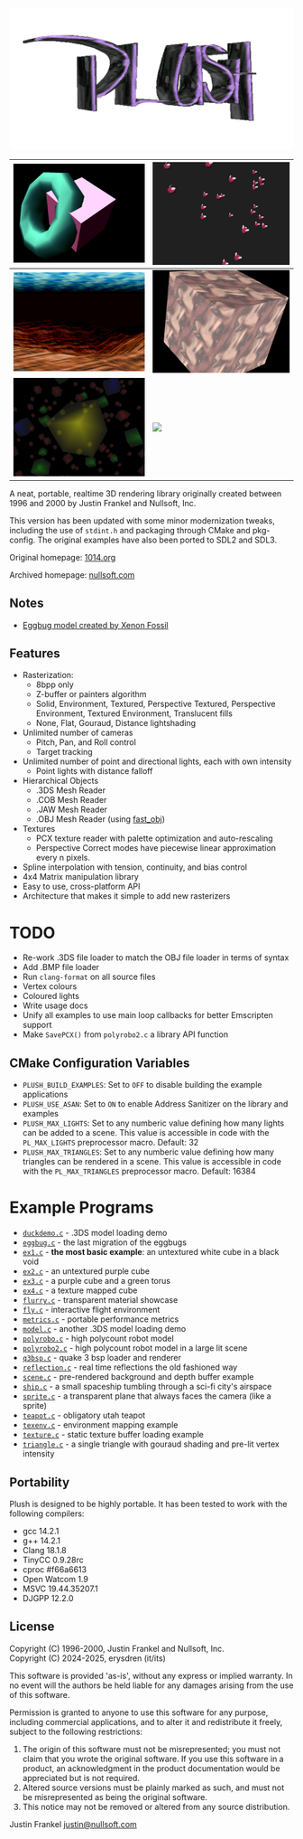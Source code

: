 ![Plush 3D v1.2.0](.github/plush.png)

| [![](.github/screenshot1.png)](examples/ex3.c) | [![](.github/screenshot2.png)](examples/eggbug.c) |
|------------------------------------------------|---------------------------------------------------|
| [![](.github/screenshot3.png)](examples/fly.c) | [![](.github/screenshot4.png)](examples/ex4.c)    |
| [![](.github/flurry.png)](examples/flurry.c)   | [![](.github/sprite.gif)](examples/sprite.c)      |

A neat, portable, realtime 3D rendering library originally created between
1996 and 2000 by Justin Frankel and Nullsoft, Inc.

This version has been updated with some minor modernization tweaks, including
the use of `stdint.h` and packaging through CMake and pkg-config. The original
examples have also been ported to SDL2 and SDL3.

Original homepage: [1014.org](http://1014.org/code/nullsoft/plush/)

Archived homepage: [nullsoft.com](https://web.archive.org/web/19990221124147/http://nullsoft.com/plush/)

## Notes

- [Eggbug model created by Xenon Fossil](https://xenonfossil.itch.io/low-poly-eggbug)

## Features

- Rasterization:
	- 8bpp only
	- Z-buffer or painters algorithm
	- Solid, Environment, Textured, Perspective Textured, Perspective Environment, Textured Environment, Translucent fills
	- None, Flat, Gouraud, Distance lightshading
- Unlimited number of cameras
	- Pitch, Pan, and Roll control
	- Target tracking
- Unlimited number of point and directional lights, each with own intensity
	- Point lights with distance falloff
- Hierarchical Objects
	- .3DS Mesh Reader
	- .COB Mesh Reader
	- .JAW Mesh Reader
	- .OBJ Mesh Reader (using [fast_obj](https://github.com/thisistherk/fast_obj/))
- Textures
	- PCX texture reader with palette optimization and auto-rescaling
	- Perspective Correct modes have piecewise linear approximation every n pixels.
- Spline interpolation with tension, continuity, and bias control
- 4x4 Matrix manipulation library
- Easy to use, cross-platform API
- Architecture that makes it simple to add new rasterizers

# TODO

- Re-work .3DS file loader to match the OBJ file loader in terms of syntax
- Add .BMP file loader
- Run `clang-format` on all source files
- Vertex colours
- Coloured lights
- Write usage docs
- Unify all examples to use main loop callbacks for better Emscripten support
- Make `SavePCX()` from `polyrobo2.c` a library API function

## CMake Configuration Variables

- `PLUSH_BUILD_EXAMPLES`: Set to `OFF` to disable building the example applications
- `PLUSH_USE_ASAN`: Set to `ON` to enable Address Sanitizer on the library and examples
- `PLUSH_MAX_LIGHTS`: Set to any numberic value defining how many lights can be
added to a scene. This value is accessible in code with the `PL_MAX_LIGHTS`
preprocessor macro. Default: 32
- `PLUSH_MAX_TRIANGLES`: Set to any numberic value defining how many triangles
can be rendered in a scene. This value is accessible in code with the
`PL_MAX_TRIANGLES` preprocessor macro. Default: 16384

# Example Programs

- [`duckdemo.c`](./examples/duckdemo.c) - .3DS model loading demo
- [`eggbug.c`](./examples/eggbug.c) - the last migration of the eggbugs
- [`ex1.c`](./examples/ex1.c) - **the most basic example**: an untextured white cube in a black void
- [`ex2.c`](./examples/ex2.c) - an untextured purple cube
- [`ex3.c`](./examples/ex3.c) - a purple cube and a green torus
- [`ex4.c`](./examples/ex4.c) - a texture mapped cube
- [`flurry.c`](./examples/flurry.c) - transparent material showcase
- [`fly.c`](./examples/fly.c) - interactive flight environment
- [`metrics.c`](./examples/metrics.c) - portable performance metrics
- [`model.c`](./examples/model.c) - another .3DS model loading demo
- [`polyrobo.c`](./examples/polyrobo.c) - high polycount robot model
- [`polyrobo2.c`](./examples/polyrobo2.c) - high polycount robot model in a large lit scene
- [`q3bsp.c`](./examples/q3bsp.c) - quake 3 bsp loader and renderer
- [`reflection.c`](./examples/reflection.c) - real time reflections the old fashioned way
- [`scene.c`](./examples/scene.c) - pre-rendered background and depth buffer example
- [`ship.c`](./examples/ship.c) - a small spaceship tumbling through a sci-fi city's airspace
- [`sprite.c`](./examples/sprite.c) - a transparent plane that always faces the camera (like a sprite)
- [`teapot.c`](./examples/teapot.c) - obligatory utah teapot
- [`texenv.c`](./examples/texenv.c) - environment mapping example
- [`texture.c`](./examples/texture.c) - static texture buffer loading example
- [`triangle.c`](./examples/triangle.c) - a single triangle with gouraud shading and pre-lit vertex intensity

## Portability

Plush is designed to be highly portable. It has been tested to work with the
following compilers:

- gcc 14.2.1
- g++ 14.2.1
- Clang 18.1.8
- TinyCC 0.9.28rc
- cproc #f66a6613
- Open Watcom 1.9
- MSVC 19.44.35207.1
- DJGPP 12.2.0

## License

Copyright (C) 1996-2000, Justin Frankel and Nullsoft, Inc.\
Copyright (C) 2024-2025, erysdren (it/its)

This software is provided 'as-is', without any express or implied warranty. In
no event will the authors be held liable for any damages arising from the use
of this software.

Permission is granted to anyone to use this software for any purpose, including
commercial applications, and to alter it and redistribute it freely, subject to
the following restrictions:

1. The origin of this software must not be misrepresented; you must not claim
that you wrote the original software. If you use this software in a product,
an acknowledgment in the product documentation would be appreciated but is not
required.
2. Altered source versions must be plainly marked as such, and must not be
misrepresented as being the original software.
3. This notice may not be removed or altered from any source distribution.

Justin Frankel
justin@nullsoft.com
